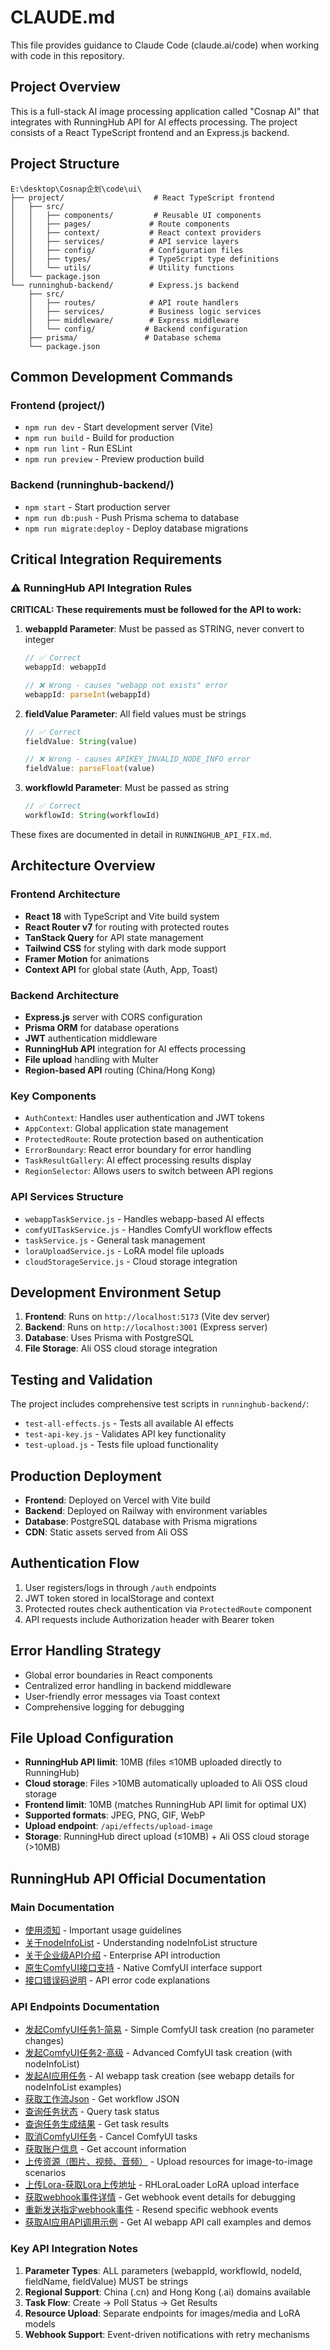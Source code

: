 # CLAUDE.md

This file provides guidance to Claude Code (claude.ai/code) when working with code in this repository.

## Project Overview

This is a full-stack AI image processing application called "Cosnap AI" that integrates with RunningHub API for AI effects processing. The project consists of a React TypeScript frontend and an Express.js backend.

## Project Structure

```
E:\desktop\Cosnap企划\code\ui\
├── project/                    # React TypeScript frontend
│   ├── src/
│   │   ├── components/         # Reusable UI components
│   │   ├── pages/             # Route components
│   │   ├── context/           # React context providers
│   │   ├── services/          # API service layers
│   │   ├── config/            # Configuration files
│   │   ├── types/             # TypeScript type definitions
│   │   └── utils/             # Utility functions
│   └── package.json
└── runninghub-backend/        # Express.js backend
    ├── src/
    │   ├── routes/            # API route handlers
    │   ├── services/          # Business logic services
    │   ├── middleware/        # Express middleware
    │   └── config/           # Backend configuration
    ├── prisma/               # Database schema
    └── package.json
```

## Common Development Commands

### Frontend (project/)
- `npm run dev` - Start development server (Vite)
- `npm run build` - Build for production
- `npm run lint` - Run ESLint
- `npm run preview` - Preview production build

### Backend (runninghub-backend/)
- `npm start` - Start production server
- `npm run db:push` - Push Prisma schema to database
- `npm run migrate:deploy` - Deploy database migrations

## Critical Integration Requirements

### ⚠️ RunningHub API Integration Rules

**CRITICAL: These requirements must be followed for the API to work:**

1. **webappId Parameter**: Must be passed as STRING, never convert to integer
   ```javascript
   // ✅ Correct
   webappId: webappId
   
   // ❌ Wrong - causes "webapp not exists" error
   webappId: parseInt(webappId)
   ```

2. **fieldValue Parameter**: All field values must be strings
   ```javascript
   // ✅ Correct
   fieldValue: String(value)
   
   // ❌ Wrong - causes APIKEY_INVALID_NODE_INFO error
   fieldValue: parseFloat(value)
   ```

3. **workflowId Parameter**: Must be passed as string
   ```javascript
   // ✅ Correct
   workflowId: String(workflowId)
   ```

These fixes are documented in detail in `RUNNINGHUB_API_FIX.md`.

## Architecture Overview

### Frontend Architecture
- **React 18** with TypeScript and Vite build system
- **React Router v7** for routing with protected routes
- **TanStack Query** for API state management
- **Tailwind CSS** for styling with dark mode support
- **Framer Motion** for animations
- **Context API** for global state (Auth, App, Toast)

### Backend Architecture
- **Express.js** server with CORS configuration
- **Prisma ORM** for database operations
- **JWT** authentication middleware
- **RunningHub API** integration for AI effects processing
- **File upload** handling with Multer
- **Region-based API** routing (China/Hong Kong)

### Key Components
- `AuthContext`: Handles user authentication and JWT tokens
- `AppContext`: Global application state management
- `ProtectedRoute`: Route protection based on authentication
- `ErrorBoundary`: React error boundary for error handling
- `TaskResultGallery`: AI effect processing results display
- `RegionSelector`: Allows users to switch between API regions

### API Services Structure
- `webappTaskService.js` - Handles webapp-based AI effects
- `comfyUITaskService.js` - Handles ComfyUI workflow effects
- `taskService.js` - General task management
- `loraUploadService.js` - LoRA model file uploads
- `cloudStorageService.js` - Cloud storage integration

## Development Environment Setup

1. **Frontend**: Runs on `http://localhost:5173` (Vite dev server)
2. **Backend**: Runs on `http://localhost:3001` (Express server)
3. **Database**: Uses Prisma with PostgreSQL
4. **File Storage**: Ali OSS cloud storage integration

## Testing and Validation

The project includes comprehensive test scripts in `runninghub-backend/`:
- `test-all-effects.js` - Tests all available AI effects
- `test-api-key.js` - Validates API key functionality
- `test-upload.js` - Tests file upload functionality

## Production Deployment

- **Frontend**: Deployed on Vercel with Vite build
- **Backend**: Deployed on Railway with environment variables
- **Database**: PostgreSQL database with Prisma migrations
- **CDN**: Static assets served from Ali OSS

## Authentication Flow

1. User registers/logs in through `/auth` endpoints
2. JWT token stored in localStorage and context
3. Protected routes check authentication via `ProtectedRoute` component
4. API requests include Authorization header with Bearer token

## Error Handling Strategy

- Global error boundaries in React components
- Centralized error handling in backend middleware
- User-friendly error messages via Toast context
- Comprehensive logging for debugging

## File Upload Configuration

- **RunningHub API limit**: 10MB (files ≤10MB uploaded directly to RunningHub)
- **Cloud storage**: Files >10MB automatically uploaded to Ali OSS cloud storage
- **Frontend limit**: 10MB (matches RunningHub API limit for optimal UX)
- **Supported formats**: JPEG, PNG, GIF, WebP
- **Upload endpoint**: `/api/effects/upload-image`
- **Storage**: RunningHub direct upload (≤10MB) + Ali OSS cloud storage (>10MB)

## RunningHub API Official Documentation

### Main Documentation
- [使用须知](https://www.runninghub.cn/runninghub-api-doc/doc-6332954.md) - Important usage guidelines
- [关于nodeInfoList](https://www.runninghub.cn/runninghub-api-doc/doc-6332955.md) - Understanding nodeInfoList structure
- [关于企业级API介绍](https://www.runninghub.cn/runninghub-api-doc/doc-6465949.md) - Enterprise API introduction
- [原生ComfyUI接口支持](https://www.runninghub.cn/runninghub-api-doc/doc-6768545.md) - Native ComfyUI interface support
- [接口错误码说明](https://www.runninghub.cn/runninghub-api-doc/doc-6913922.md) - API error code explanations

### API Endpoints Documentation
- [发起ComfyUI任务1-简易](https://www.runninghub.cn/runninghub-api-doc/api-276613248.md) - Simple ComfyUI task creation (no parameter changes)
- [发起ComfyUI任务2-高级](https://www.runninghub.cn/runninghub-api-doc/api-276613249.md) - Advanced ComfyUI task creation (with nodeInfoList)
- [发起AI应用任务](https://www.runninghub.cn/runninghub-api-doc/api-279098421.md) - AI webapp task creation (see webapp details for nodeInfoList examples)
- [获取工作流Json](https://www.runninghub.cn/runninghub-api-doc/api-276613251.md) - Get workflow JSON
- [查询任务状态](https://www.runninghub.cn/runninghub-api-doc/api-276613252.md) - Query task status
- [查询任务生成结果](https://www.runninghub.cn/runninghub-api-doc/api-276613253.md) - Get task results
- [取消ComfyUI任务](https://www.runninghub.cn/runninghub-api-doc/api-276613254.md) - Cancel ComfyUI tasks
- [获取账户信息](https://www.runninghub.cn/runninghub-api-doc/api-276613255.md) - Get account information
- [上传资源（图片、视频、音频）](https://www.runninghub.cn/runninghub-api-doc/api-276613256.md) - Upload resources for image-to-image scenarios
- [上传Lora-获取Lora上传地址](https://www.runninghub.cn/runninghub-api-doc/api-276613257.md) - RHLoraLoader LoRA upload interface
- [获取webhook事件详情](https://www.runninghub.cn/runninghub-api-doc/api-276613258.md) - Get webhook event details for debugging
- [重新发送指定webhook事件](https://www.runninghub.cn/runninghub-api-doc/api-276613259.md) - Resend specific webhook events
- [获取AI应用API调用示例](https://www.runninghub.cn/runninghub-api-doc/api-335439604.md) - Get AI webapp API call examples and demos

### Key API Integration Notes
1. **Parameter Types**: ALL parameters (webappId, workflowId, nodeId, fieldName, fieldValue) MUST be strings
2. **Regional Support**: China (.cn) and Hong Kong (.ai) domains available
3. **Task Flow**: Create → Poll Status → Get Results
4. **Resource Upload**: Separate endpoints for images/media and LoRA models
5. **Webhook Support**: Event-driven notifications with retry mechanisms